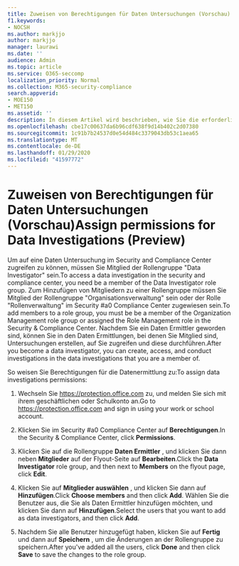 ```yaml
---
title: Zuweisen von Berechtigungen für Daten Untersuchungen (Vorschau)
f1.keywords:
- NOCSH
ms.author: markjjo
author: markjjo
manager: laurawi
ms.date: ''
audience: Admin
ms.topic: article
ms.service: O365-seccomp
localization_priority: Normal
ms.collection: M365-security-compliance
search.appverid:
- MOE150
- MET150
ms.assetid: ''
description: In diesem Artikel wird beschrieben, wie Sie die erforderlichen Berechtigungen für die Verwendung des Tools zur Datenermittlung in Microsoft 365 einrichten.
ms.openlocfilehash: cbe17c00637da6b96cdf638f9d14b402c2d07380
ms.sourcegitcommit: 1c91b7b24537d0e54d484c3379043db53c1aea65
ms.translationtype: MT
ms.contentlocale: de-DE
ms.lasthandoff: 01/29/2020
ms.locfileid: "41597772"
---
```

# <a name="assign-permissions-for-data-investigations-preview"></a><span data-ttu-id="96b09-103">Zuweisen von Berechtigungen für Daten Untersuchungen (Vorschau)</span><span class="sxs-lookup"><span data-stu-id="96b09-103">Assign permissions for Data Investigations (Preview)</span></span>

<span data-ttu-id="96b09-104">Um auf eine Daten Untersuchung im Security and Compliance Center zugreifen zu können, müssen Sie Mitglied der Rollengruppe "Data Investigator" sein.</span><span class="sxs-lookup"><span data-stu-id="96b09-104">To access a data investigation in the security and compliance center, you need be a member of the Data Investigator role group.</span></span> <span data-ttu-id="96b09-105">Zum Hinzufügen von Mitgliedern zu einer Rollengruppe müssen Sie Mitglied der Rollengruppe "Organisationsverwaltung" sein oder der Rolle "Rollenverwaltung" im Security #a0 Compliance Center zugewiesen sein.</span><span class="sxs-lookup"><span data-stu-id="96b09-105">To add members to a role group, you must be be a member of the Organization Management role group or assigned the Role Management role in the Security & Compliance Center.</span></span> <span data-ttu-id="96b09-106">Nachdem Sie ein Daten Ermittler geworden sind, können Sie in den Daten Ermittlungen, bei denen Sie Mitglied sind, Untersuchungen erstellen, auf Sie zugreifen und diese durchführen.</span><span class="sxs-lookup"><span data-stu-id="96b09-106">After you become a data investigator, you can create, access, and conduct investigations in the data investigations that you are a member of.</span></span>

<span data-ttu-id="96b09-107">So weisen Sie Berechtigungen für die Datenermittlung zu:</span><span class="sxs-lookup"><span data-stu-id="96b09-107">To assign data investigations permissions:</span></span>

1. <span data-ttu-id="96b09-108">Wechseln Sie https://protection.office.com zu, und melden Sie sich mit ihrem geschäftlichen oder Schulkonto an.</span><span class="sxs-lookup"><span data-stu-id="96b09-108">Go to https://protection.office.com and sign in using your work or school account.</span></span>

2. <span data-ttu-id="96b09-109">Klicken Sie im Security #a0 Compliance Center auf **Berechtigungen**.</span><span class="sxs-lookup"><span data-stu-id="96b09-109">In the Security & Compliance Center, click **Permissions**.</span></span> 

3. <span data-ttu-id="96b09-110">Klicken Sie auf die Rollengruppe **Daten Ermittler** , und klicken Sie dann neben **Mitglieder** auf der Flyout-Seite auf **Bearbeiten**.</span><span class="sxs-lookup"><span data-stu-id="96b09-110">Click the **Data Investigator** role group, and then next to **Members** on the flyout page, click **Edit**.</span></span>

4. <span data-ttu-id="96b09-111">Klicken Sie auf **Mitglieder auswählen** , und klicken Sie dann auf **Hinzufügen**.</span><span class="sxs-lookup"><span data-stu-id="96b09-111">Click **Choose members** and then click **Add**.</span></span> <span data-ttu-id="96b09-112">Wählen Sie die Benutzer aus, die Sie als Daten Ermittler hinzufügen möchten, und klicken Sie dann auf **Hinzufügen**.</span><span class="sxs-lookup"><span data-stu-id="96b09-112">Select the users that you want to add as data investigators, and then click **Add**.</span></span>

5. <span data-ttu-id="96b09-113">Nachdem Sie alle Benutzer hinzugefügt haben, klicken Sie auf **Fertig** und dann auf **Speichern** , um die Änderungen an der Rollengruppe zu speichern.</span><span class="sxs-lookup"><span data-stu-id="96b09-113">After you've added all the users, click **Done** and then click **Save** to save the changes to the role group.</span></span>